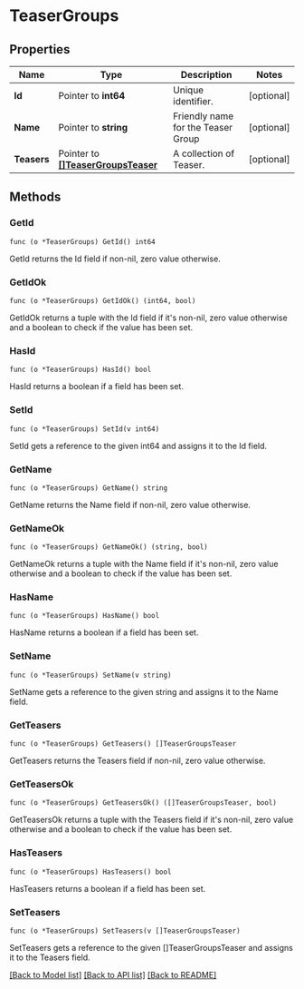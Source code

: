 # TeaserGroups

## Properties

Name | Type | Description | Notes
------------ | ------------- | ------------- | -------------
**Id** | Pointer to **int64** | Unique identifier. | [optional] 
**Name** | Pointer to **string** | Friendly name for the Teaser Group | [optional] 
**Teasers** | Pointer to [**[]TeaserGroupsTeaser**](TeaserGroupsTeaser.md) | A collection of Teaser. | [optional] 

## Methods

### GetId

`func (o *TeaserGroups) GetId() int64`

GetId returns the Id field if non-nil, zero value otherwise.

### GetIdOk

`func (o *TeaserGroups) GetIdOk() (int64, bool)`

GetIdOk returns a tuple with the Id field if it's non-nil, zero value otherwise
and a boolean to check if the value has been set.

### HasId

`func (o *TeaserGroups) HasId() bool`

HasId returns a boolean if a field has been set.

### SetId

`func (o *TeaserGroups) SetId(v int64)`

SetId gets a reference to the given int64 and assigns it to the Id field.

### GetName

`func (o *TeaserGroups) GetName() string`

GetName returns the Name field if non-nil, zero value otherwise.

### GetNameOk

`func (o *TeaserGroups) GetNameOk() (string, bool)`

GetNameOk returns a tuple with the Name field if it's non-nil, zero value otherwise
and a boolean to check if the value has been set.

### HasName

`func (o *TeaserGroups) HasName() bool`

HasName returns a boolean if a field has been set.

### SetName

`func (o *TeaserGroups) SetName(v string)`

SetName gets a reference to the given string and assigns it to the Name field.

### GetTeasers

`func (o *TeaserGroups) GetTeasers() []TeaserGroupsTeaser`

GetTeasers returns the Teasers field if non-nil, zero value otherwise.

### GetTeasersOk

`func (o *TeaserGroups) GetTeasersOk() ([]TeaserGroupsTeaser, bool)`

GetTeasersOk returns a tuple with the Teasers field if it's non-nil, zero value otherwise
and a boolean to check if the value has been set.

### HasTeasers

`func (o *TeaserGroups) HasTeasers() bool`

HasTeasers returns a boolean if a field has been set.

### SetTeasers

`func (o *TeaserGroups) SetTeasers(v []TeaserGroupsTeaser)`

SetTeasers gets a reference to the given []TeaserGroupsTeaser and assigns it to the Teasers field.


[[Back to Model list]](../README.md#documentation-for-models) [[Back to API list]](../README.md#documentation-for-api-endpoints) [[Back to README]](../README.md)


